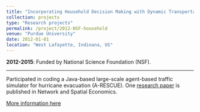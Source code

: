 ```yaml
---
title: "Incorporating Household Decision Making with Dynamic Transportation Modeling in Hurricane Evacuation"
collection: projects
type: "Research projects"
permalink: /project/2012-NSF-household
venue: "Purdue University"
date: 2012-01-01
location: "West Lafayette, Indinana, US"
---
```

<b>2012-2015</b>: Funded by National Science Foundation (NSF). 

---
Participated in coding a Java-based large-scale agent-based traffic simulator for hurricane evacuation (A-RESCUE). One [research paper](http://zhanxianyuan.xyz//publication/2016-NETS-A_Rescure) is published in Network and Spatial Economics.

[More information here](https://nsf.gov/awardsearch/showAward?AWD_ID=0826873)
